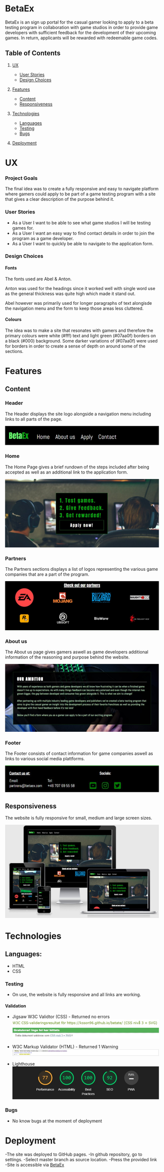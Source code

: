 # BetaEx

BetaEx is an sign up portal for the casual gamer looking to apply to a beta testing program in collaboration with game studios in order to provide game developers with sufficient feedback for the development of their upcoming games. In return, applicants will be rewarded with redeemable game codes.

## Table of Contents

1. [UX](#ux)
    - [User Stories](#user-stories)
    - [Design Choices](#design-choices)

2. [Features](#features)
    - [Content](#content)
    - [Responsiveness](#responsiveness)

3. [Technologies](#technologies)
    - [Languages](#languages)
    - [Testing](#testing)
    - [Bugs](#bugs)

4. [Deployment](#deployment)

# UX

### Project Goals
The final idea was to create a fully responsive and easy to navigate platform where gamers could apply to be part of a game testing program with a site that gives a clear description of the purpose behind it.

### User Stories
- As a User I want to be able to see what game studios I will be testing games for.
- As a User I want an easy way to find contact details in order to join the program as a game developer.
- As a User I want to quickly be able to navigate to the application form.

### Design Choices

#### Fonts

The fonts used are Abel & Anton. 

Anton was used for the headings since it worked well with single word use as the general thickness was quite high which made it stand out.

Abel however was primarily used for longer paragraphs of text alongisde the navigation menu and the form to keep those areas less cluttered. 

#### Colours

The idea was to make a site that resonates with gamers and therefore the primary colours were white (#fff) text and light green (#07aa0f) borders on a black (#000) background. 
Some darker variations of (#07aa0f) were used for borders in order to create a sense of depth on around some of the sections.

# Features

## Content

### Header
The Header displays the site logo alongside a navigation menu including links to all parts of the page.

![Image of Header](docs/Header.JPG)

### Home
The Home Page gives a brief rundown of the steps included after being accepted as well as an additional link to the application form.

![Image of About us Section](docs/Welcome.JPG)

### Partners
The Partners sections displays a list of logos representing the various game companies that are a part of the program.

![Image of Partners Section](docs/Partners.JPG)

### About us
The About us page gives gamers aswell as game developers additional information of the reasoning and purpose behind the website.

![Image of About us section](docs/About.JPG)

### Footer
The Footer consists of contact information for game companies aswell as links to various social media plattforms.

![Image of Footer Content](docs/Footer.JPG)
 
 ## Responsiveness
 The website is fully responsive for small, medium and large screen sizes.

![Image of Responsiveness across different screen sizes](docs/Responsive.JPG)
 
# Technologies

## Languages:
- HTML
- CSS

### Testing
- On use, the website is fully responsive and all links are working.

#### Validation

- Jigsaw W3C Validtor (CSS) - Returned no errors
![Image of Jigsaw Validation](docs/css-validation.JPG)
- W3C Markup Validator (HTML) - Returned 1 Warning
![Image of W3C Markup Validation](docs/Html-validation.JPG)

- Lighthouse
![Image of Lighthouse Report](docs/Lighthouse.JPG)

### Bugs
- No know bugs at the moment of deployment

# Deployment
-The site was deployed to GitHub pages.
-In github repository, go to settings.
-Select master branch as source location. 
-Press the provided link
-Site is accessible via [BetaEx](https://ksson96.github.io/betate/)

